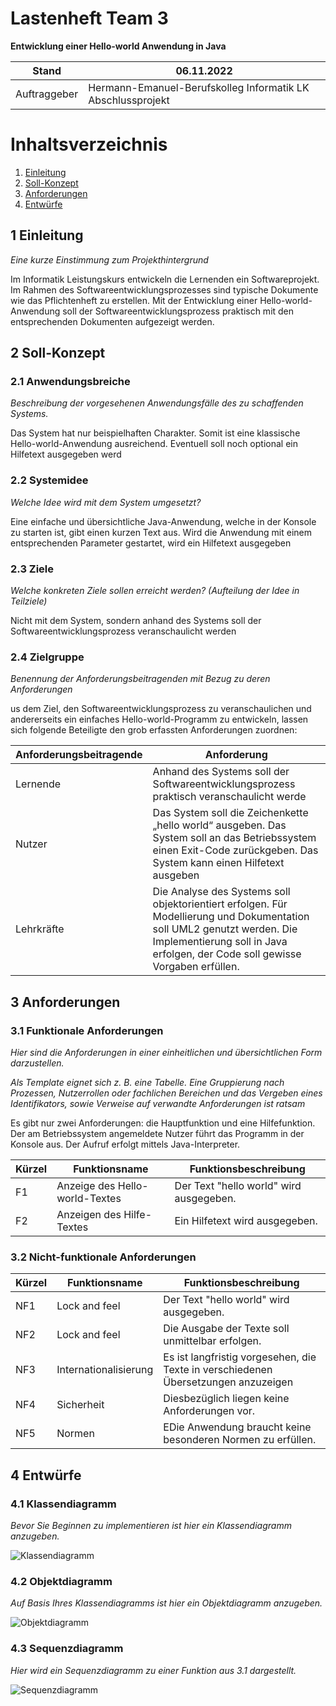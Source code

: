 # Lastenheft Team 3

**Entwicklung einer Hello-world Anwendung in Java**

| Stand        | 06.11.2022                                                  |
|--------------|-------------------------------------------------------------|
| Auftraggeber | Hermann-Emanuel-Berufskolleg Informatik LK Abschlussprojekt |

# Inhaltsverzeichnis
1. [Einleitung](#1-einleitung)
2. [Soll-Konzept](#2-soll-konzept)
3. [Anforderungen](#3-anforderungen)
4. [Entwürfe](#4-entwrfe)


## 1 Einleitung
*Eine kurze Einstimmung zum Projekthintergrund*

Im Informatik Leistungskurs entwickeln die Lernenden ein Softwareprojekt. Im Rahmen des
Softwareentwicklungsprozesses sind typische Dokumente wie das Pflichtenheft zu erstellen. Mit der Entwicklung einer Hello-world-Anwendung soll der
Softwareentwicklungsprozess praktisch mit den entsprechenden Dokumenten aufgezeigt werden.

## 2 Soll-Konzept

### 2.1 Anwendungsbreiche
*Beschreibung der vorgesehenen Anwendungsfälle des zu schaffenden Systems.*

Das System hat nur beispielhaften Charakter. Somit ist eine klassische Hello-world-Anwendung ausreichend.
Eventuell soll noch optional ein Hilfetext ausgegeben werd

### 2.2 Systemidee
*Welche Idee wird mit dem System umgesetzt?*

Eine einfache und übersichtliche Java-Anwendung, welche in der Konsole zu starten ist, gibt einen kurzen
Text aus. Wird die Anwendung mit einem entsprechenden Parameter gestartet, wird ein Hilfetext
ausgegeben

### 2.3 Ziele
*Welche konkreten Ziele sollen erreicht werden? (Aufteilung der Idee in Teilziele)*

Nicht mit dem System, sondern anhand des Systems soll der Softwareentwicklungsprozess veranschaulicht
werden

### 2.4 Zielgruppe
*Benennung der Anforderungsbeitragenden mit Bezug zu deren Anforderungen*

us dem Ziel, den Softwareentwicklungsprozess zu veranschaulichen und andererseits ein einfaches Hello-world-Programm zu entwickeln, lassen sich folgende Beteiligte den grob erfassten Anforderungen zuordnen:

| **Anforderungsbeitragende** | **Anforderung**                                                                                                                                                                                          |
|-----------------------------|----------------------------------------------------------------------------------------------------------------------------------------------------------------------------------------------------------|
| Lernende                    | Anhand des Systems soll der Softwareentwicklungsprozess praktisch veranschaulicht werde                                                                                                                  |
| Nutzer                      | Das System soll die Zeichenkette „hello world“ ausgeben. Das System soll an das Betriebssystem einen Exit-Code zurückgeben. Das System kann  einen Hilfetext ausgeben                                    |
| Lehrkräfte                  | Die Analyse des Systems soll objektorientiert erfolgen. Für Modellierung und Dokumentation soll UML2 genutzt werden. Die Implementierung soll in Java erfolgen, der Code soll gewisse Vorgaben erfüllen. |

## 3 Anforderungen

### 3.1 Funktionale Anforderungen
*Hier sind die Anforderungen in einer einheitlichen
und übersichtlichen Form darzustellen.*

*Als Template eignet sich z. B. eine Tabelle.
Eine Gruppierung nach Prozessen, Nutzerrollen
oder fachlichen Bereichen und das Vergeben
eines Identifikators, sowie Verweise auf verwandte
Anforderungen ist ratsam*

Es gibt nur zwei Anforderungen: die Hauptfunktion und eine Hilfefunktion. Der am Betriebssystem angemeldete Nutzer führt das Programm in der Konsole aus. Der Aufruf erfolgt mittels Java-Interpreter.

| Kürzel | Funktionsname                  | Funktionsbeschreibung                   |
|--------|--------------------------------|-----------------------------------------|
| F1     | Anzeige des Hello-world-Textes | Der Text "hello world" wird ausgegeben. |
| F2     | Anzeigen des Hilfe-Textes      | Ein Hilfetext wird ausgegeben.          |

### 3.2 Nicht-funktionale Anforderungen

| Kürzel | Funktionsname         | Funktionsbeschreibung                                                              |
|--------|-----------------------|------------------------------------------------------------------------------------|
| NF1    | Lock and feel         | Der Text "hello world" wird ausgegeben.                                            |
| NF2    | Lock and feel         | Die Ausgabe der Texte soll unmittelbar erfolgen.                                   |
| NF3    | Internationalisierung | Es ist langfristig vorgesehen, die Texte in verschiedenen Übersetzungen anzuzeigen |
| NF4    | Sicherheit            | Diesbezüglich liegen keine Anforderungen vor.                                      |
| NF5    | Normen                | EDie Anwendung braucht keine besonderen Normen zu erfüllen.                        |

## 4 Entwürfe

### 4.1 Klassendiagramm
*Bevor Sie Beginnen zu implementieren ist hier ein Klassendiagramm anzugeben.*

![Klassendiagramm](https://www.plantuml.com/plantuml/proxy?cache=no&src=https://raw.githubusercontent.com/HEBK-BGM/dynamische-Datenstrukturen-Team-3/master/doku/lastenheft/Diagramme/Klassendiagramm.puml)

### 4.2 Objektdiagramm
*Auf Basis Ihres Klassendiagramms ist hier ein Objektdiagramm anzugeben.*

![Objektdiagramm](https://www.plantuml.com/plantuml/proxy?cache=no&src=https://raw.githubusercontent.com/HEBK-BGM/dynamische-Datenstrukturen-Team-3/master/doku/lastenheft/Diagramme/Objektdiagramm.puml)

### 4.3 Sequenzdiagramm
*Hier wird ein Sequenzdiagramm zu einer Funktion aus 3.1 dargestellt.*

![Sequenzdiagramm](https://www.plantuml.com/plantuml/proxy?cache=no&src=https://raw.githubusercontent.com/HEBK-BGM/dynamische-Datenstrukturen-Team-3/master/doku/lastenheft/Diagramme/Sequenzdiagramm.puml)